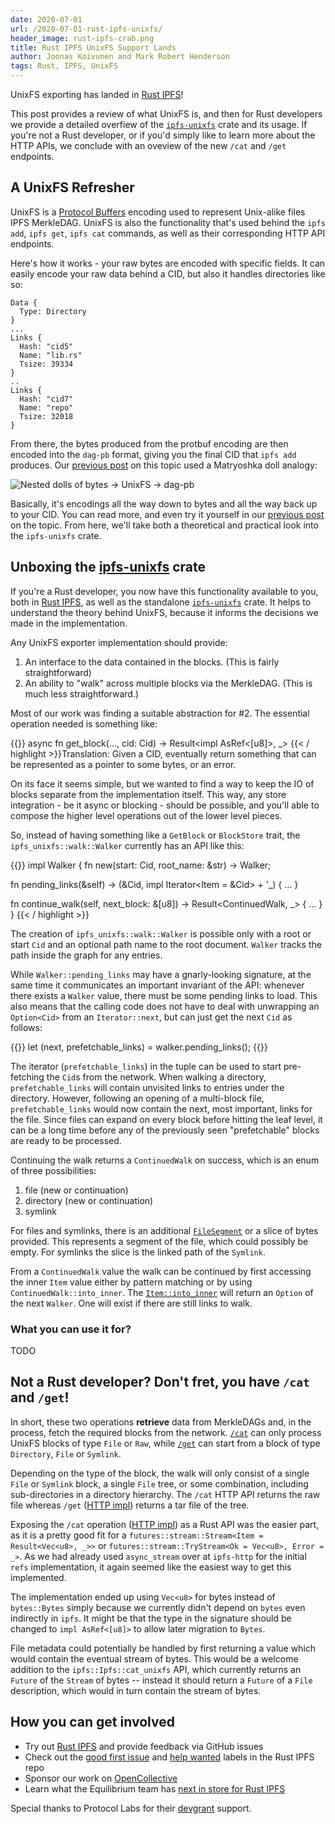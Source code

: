 ```yaml
---
date: 2020-07-01
url: /2020-07-01-rust-ipfs-unixfs/
header_image: rust-ipfs-crab.png
title: Rust IPFS UnixFS Support Lands
author: Joonas Koivunen and Mark Robert Henderson
tags: Rust, IPFS, UnixFS
---
```


UnixFS exporting has landed in [Rust IPFS]!

This post provides a review of what UnixFS is, and then for Rust developers we provide a detailed
overfiew of the [`ipfs-unixfs`] crate and its usage. If you're not a Rust developer, or if you'd
simply like to learn more about the HTTP APIs, we conclude with an oveview of the new `/cat` and
`/get` endpoints.

[Rust IPFS]: https://github.com/rs-ipfs/rust-ipfs
[ipfs-unixfs]: https://crates.io/crates/ipfs-unixfs
[devgrant]: https://github.com/ipfs/devgrants/tree/master/open-grants/ipfs-rust/phase-2
[`ipfs-unixfs`]: https://crates.io/crates/ipfs-unixfs

## A UnixFS Refresher

UnixFS is a [Protocol Buffers] encoding used to represent Unix-alike files IPFS
MerkleDAG. UnixFS is also the functionality that's used behind the `ipfs add`, `ipfs get`,
`ipfs cat` commands, as well as their corresponding HTTP API endpoints.

Here's how it works - your raw bytes are encoded with specific fields. It can easily encode your
raw data behind a CID, but also it handles directories like so:

```
Data {
  Type: Directory
}
...
Links {
  Hash: "cid5"
  Name: "lib.rs"
  Tsize: 39334
}
..
Links {
  Hash: "cid7"
  Name: "repo"
  Tsize: 32018
}
```

From there, the bytes produced from the protbuf encoding are then encoded into the `dag-pb` format,
giving you the final CID that `ipfs add` produces. Our [previous post] on this topic used a
Matryoshka doll analogy:

![Nested dolls of bytes -> UnixFS -> dag-pb](https://miro.medium.com/max/1400/1*DLsR9Q8hMsDv0G98DFeMww.png)

Basically, it's encodings all the way down to bytes and all the way back up to your CID. You can
read more, and even try it yourself in our [previous post] on the topic. From here, we'll take
both a theoretical and practical look into the `ipfs-unixfs` crate.

[Protocol Buffers]: https://developers.google.com/protocol-buffers
[previous post]: https://medium.com/equilibriumco/the-road-to-unixfs-f3cf5222b2ef

## Unboxing the [ipfs-unixfs] crate

If you're a Rust developer, you now have this functionality available to you, both in
[Rust IPFS], as well as the standalone [`ipfs-unixfs`] crate. It helps to understand the theory
behind UnixFS, because it informs the decisions we made in the implementation.

Any UnixFS exporter implementation should provide:

1. An interface to the data contained in the blocks. (This is fairly straightforward)
2. An ability to "walk" across multiple blocks via the MerkleDAG. (This is much less
straightforward.)

Most of our work was finding a suitable abstraction for #2. The essential operation needed is something like:

{{<highlight rust>}}
async fn get_block(..., cid: Cid) -> Result<impl AsRef<[u8]>, _>
{{< / highlight >}}Translation: Given a CID, eventually return something that can be represented as
a pointer to some bytes, or an error.

On its face it seems simple, but we wanted to find a way to keep the IO of blocks separate from the
implementation itself. This way, any store integration - be it async or blocking - should be
possible, and you'll able to compose the higher level operations out of the lower level
pieces.

So, instead of having something like a `GetBlock` or `BlockStore` trait, the
`ipfs_unixfs::walk::Walker` currently has an API like this:

{{<highlight rust>}}
impl Walker {
  fn new(start: Cid, root_name: &str) -> Walker;

  fn pending_links(&self) -> (&Cid, impl Iterator<Item = &Cid> + '_) { ... }

  fn continue_walk(self, next_block: &[u8]) -> Result<ContinuedWalk, _> { ... }
}
{{< / highlight >}}

The creation of `ipfs_unixfs::walk::Walker` is possible only with a root or
start `Cid` and an optional path name to the root document. `Walker` tracks
the path inside the graph for any entries.

While `Walker::pending_links` may have a gnarly-looking signature, at
the same time it communicates an important invariant of the API: whenever there
exists a `Walker` value, there must be some pending links to load. This also means
that the calling code does not have to deal with unwrapping an `Option<Cid>`
from an `Iterator::next`, but can just get the next `Cid` as follows:

{{<highlight rust>}}
let (next, prefetchable_links) = walker.pending_links();
{{</highlight>}}

The iterator (`prefetchable_links`) in the tuple can be used to start
pre-fetching the `Cid`s from the network. When walking a directory,
`prefetchable_links` will contain unvisited links to entries under the
directory. However, following an opening of a multi-block file,
`prefetchable_links` would now contain the next, most important, links for the
file. Since files can expand on every block before hitting the leaf level, it
can be a long time before any of the previously seen "prefetchable" blocks are
ready to be processed.

Continuing the walk returns a `ContinuedWalk` on success, which is an enum of
three possibilities:

1. file (new or continuation)
2. directory (new or continuation)
3. symlink

For files and symlinks, there is an additional [`FileSegment`] or a slice of bytes
provided. This represents a segment of the file, which could possibly be empty.
For symlinks the slice is the linked path of the `Symlink`.

From a `ContinuedWalk` value the walk can be continued by first accessing the
inner `Item` value either by pattern matching or by using
`ContinuedWalk::into_inner`. The [`Item::into_inner`] will return an `Option`
of the next `Walker`. One will exist if there are still links to walk.

### What you can use it for?

TODO

[MerkleDAG is the outer protocol buffers description]: https://github.com/ipfs/go-merkledag/blob/master/pb/merkledag.proto
[UnixFS messages]: https://github.com/ipfs/specs/blob/master/UNIXFS.md
[`FileSegment`]: https://docs.rs/ipfs-unixfs/0.0.1/ipfs_unixfs/walk/struct.FileSegment.html
[issue #200]: https://github.com/rs-ipfs/rust-ipfs/issues/200
[`Item::into_inner`]: https://docs.rs/ipfs-unixfs/0.0.1/ipfs_unixfs/walk/struct.Item.html#method.into_inner

## Not a Rust developer? Don't fret, you have `/cat` and `/get`!

In short, these two operations **retrieve** data from MerkleDAGs and, in the
process, fetch the required blocks from the network. [`/cat`] can only process
UnixFS blocks of type `File` or `Raw`, while [`/get`] can start from a
block of type `Directory`, `File` or `Symlink`.

Depending on the type of the block, the walk will only consist of a single
`File` or `Symlink` block, a single `File` tree, or some combination,
including sub-directories in a directory hierarchy. The `/cat` HTTP API returns
the raw file whereas `/get` ([HTTP impl](https://github.com/rs-ipfs/rust-ipfs/blob/a1614011a330d32842352bf1095219e6b068b92a/http/src/v0/root_files.rs#L86-L195))
returns a tar file of the tree.

Exposing the `/cat` operation ([HTTP impl](https://github.com/rs-ipfs/rust-ipfs/blob/a1614011a330d32842352bf1095219e6b068b92a/http/src/v0/root_files.rs#L38-L69))
as a Rust API was the easier part, as it is a pretty good fit for a
`futures::stream::Stream<Item = Result<Vec<u8>, _>>` or
`futures::stream::TryStream<Ok = Vec<u8>, Error = _>`. As we had already used
`async_stream` over at `ipfs-http` for the initial `refs` implementation, it
again seemed like the easiest way to get this implemented.

The implementation ended up using `Vec<u8>` for bytes instead of `bytes::Bytes`
simply because we currently didn't depend on `bytes` even indirectly in `ipfs`.
It might be that the type in the signature should be changed to
`impl AsRef<[u8]>` to allow later migration to `Bytes`.

[`/cat`]: https://docs.ipfs.io/reference/http/api/#api-v0-cat
[`/get`]: https://docs.ipfs.io/reference/http/api/#api-v0-get

File metadata could potentially be handled by first returning a
value which would contain the eventual stream of bytes. This would be a welcome
addition to the `ipfs::Ipfs::cat_unixfs` API, which currently returns an
`Future` of the `Stream` of bytes -- instead it should return a `Future` of a
`File` description, which would in turn contain the stream of bytes.

## How you can get involved

- Try out [Rust IPFS] and provide feedback via GitHub issues
- Check out the [good first issue] and [help wanted] labels in the Rust IPFS repo
- Sponsor our work on [OpenCollective]
- Learn what the Equilibrium team has [next in store for Rust IPFS]

[Rust IPFS]: https://github.com/rs-ipfs/rust-ipfs
[help wanted]: https://github.com/rs-ipfs/rust-ipfs/issues?q=is%3Aissue+is%3Aopen+label%3A%22help+wanted%22
[good first issue]: https://github.com/rs-ipfs/rust-ipfs/issues?q=is%3Aissue+is%3Aopen+label%3A%22good+first+issue%22u
[OpenCollective]: https://opencollective.com/rs-ipfs
[next in store for Rust IPFS]: https://medium.com/equilibriumco/unixfs-exporting-has-landed-what-comes-next-4775cc568838

Special thanks to Protocol Labs for their [devgrant] support.
